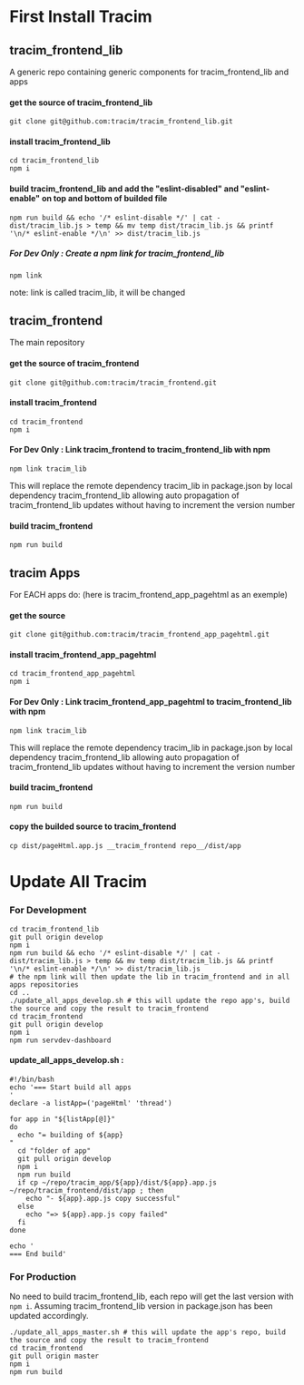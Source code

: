 
# First Install Tracim

## tracim_frontend_lib
A generic repo containing generic components for tracim_frontend_lib and apps
#### get the source of tracim_frontend_lib
```
git clone git@github.com:tracim/tracim_frontend_lib.git
```
#### install tracim_frontend_lib
```
cd tracim_frontend_lib
npm i
```
#### build tracim_frontend_lib and add the "eslint-disabled" and "eslint-enable" on top and bottom of builded file
```
npm run build && echo '/* eslint-disable */' | cat - dist/tracim_lib.js > temp && mv temp dist/tracim_lib.js && printf '\n/* eslint-enable */\n' >> dist/tracim_lib.js
```
##### For Dev Only : Create a npm link for tracim_frontend_lib
```
npm link
```
note: link is called tracim_lib, it will be changed

## tracim_frontend
The main repository
#### get the source of tracim_frontend
```
git clone git@github.com:tracim/tracim_frontend.git
```
#### install tracim_frontend
```
cd tracim_frontend
npm i
```
#### For Dev Only : Link tracim_frontend to tracim_frontend_lib with npm
```
npm link tracim_lib
```
This will replace the remote dependency tracim_lib in package.json by local dependency tracim_frontend_lib allowing auto propagation of tracim_frontend_lib updates without having to increment the version number
#### build tracim_frontend
```
npm run build
```

## tracim Apps
For EACH apps do: (here is tracim_frontend_app_pagehtml as an exemple)
#### get the source
```
git clone git@github.com:tracim/tracim_frontend_app_pagehtml.git
```
#### install tracim_frontend_app_pagehtml
```
cd tracim_frontend_app_pagehtml
npm i
```
#### For Dev Only : Link tracim_frontend_app_pagehtml to tracim_frontend_lib with npm
```
npm link tracim_lib
```
This will replace the remote dependency tracim_lib in package.json by local dependency tracim_frontend_lib allowing auto propagation of tracim_frontend_lib updates without having to increment the version number
#### build tracim_frontend
```
npm run build
```
#### copy the builded source to tracim_frontend
```
cp dist/pageHtml.app.js __tracim_frontend repo__/dist/app
```




# Update All Tracim
### For Development
```
cd tracim_frontend_lib
git pull origin develop
npm i
npm run build && echo '/* eslint-disable */' | cat - dist/tracim_lib.js > temp && mv temp dist/tracim_lib.js && printf '\n/* eslint-enable */\n' >> dist/tracim_lib.js
# the npm link will then update the lib in tracim_frontend and in all apps repositories
cd ..
./update_all_apps_develop.sh # this will update the repo app's, build the source and copy the result to tracim_frontend
cd tracim_frontend
git pull origin develop
npm i
npm run servdev-dashboard
```
#### update_all_apps_develop.sh :
```
#!/bin/bash
echo '=== Start build all apps
'
declare -a listApp=('pageHtml' 'thread')

for app in "${listApp[@]}"
do
  echo "= building of ${app}
"
  cd "folder of app"
  git pull origin develop
  npm i
  npm run build
  if cp ~/repo/tracim_app/${app}/dist/${app}.app.js ~/repo/tracim_frontend/dist/app ; then
    echo "- ${app}.app.js copy successful"
  else
    echo "=> ${app}.app.js copy failed"
  fi
done

echo '
=== End build'
```




### For Production
No need to build tracim_frontend_lib, each repo will get the last version with `npm i`. Assuming tracim_frontend_lib version in package.json has been updated accordingly.
```
./update_all_apps_master.sh # this will update the app's repo, build the source and copy the result to tracim_frontend
cd tracim_frontend
git pull origin master
npm i
npm run build
```
